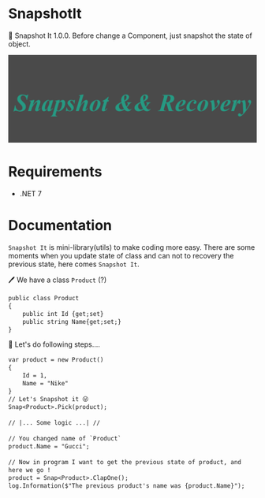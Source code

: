 # SnapshotIt
🎉 Snapshot It 1.0.0. Before change a Component, just snapshot the state of object.

![image](https://github.com/AkhmedovEhson/SnapshotIt/blob/main/assets/iconforgithub.png)

# Requirements
* .NET 7

# Documentation
`Snapshot It` is mini-library(utils) to make coding more easy. There are some moments when you update state of class and can not to recovery the previous state, here comes `Snapshot It`.

🖊️ We have a class `Product` (?)
```
public class Product
{
    public int Id {get;set}
    public string Name{get;set;}
}
```
🐹 Let's do following steps....
```
var product = new Product()
{
    Id = 1,
    Name = "Nike"
}
// Let's Snapshot it 😜
Snap<Product>.Pick(product);

// |... Some logic ...| //

// You changed name of `Product`
product.Name = "Gucci";

// Now in program I want to get the previous state of product, and here we go !
product = Snap<Product>.ClapOne();
log.Information($"The previous product's name was {product.Name}");
```

